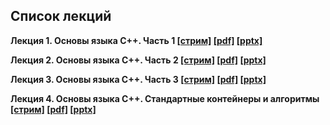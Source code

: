 ## Список лекций

**Лекция 1. Основы языка С++. Часть 1 [[стрим]](https://www.youtube.com/live/OdWB2avxdT4?feature=share) [[pdf]](./lecture_01-03/presentation.pdf) [[pptx]](./lecture_01-03/presentation.pptx)**

**Лекция 2. Основы языка С++. Часть 2 [[стрим]](https://youtube.com/live/mSyd-Sk3smw?feature=share) [[pdf]](./lecture_01-03/presentation.pdf) [[pptx]](./lecture_01-03/presentation.pptx)**

**Лекция 3. Основы языка С++. Часть 3 [[стрим]](https://www.youtube.com/live/RBjzvczjcaQ?feature=share) [[pdf]](./lecture_01-03/presentation.pdf) [[pptx]](./lecture_01-03/presentation.pptx)**

**Лекция 4. Основы языка С++. Стандартные контейнеры и алгоритмы [[стрим]](https://www.youtube.com/live/8Ebig9KGTvg?feature=share) [[pdf]](./lecture_04/presentation.pdf) [[pptx]](./lecture_04/presentation.pptx)**